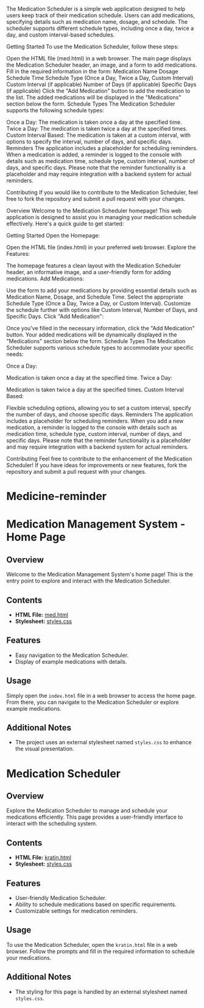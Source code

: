 The Medication Scheduler is a simple web application designed to help users keep track of their medication schedule. Users can add medications, specifying details such as medication name, dosage, and schedule. The scheduler supports different schedule types, including once a day, twice a day, and custom interval-based schedules.

Getting Started
To use the Medication Scheduler, follow these steps:

Open the HTML file (med.html) in a web browser.
The main page displays the Medication Scheduler header, an image, and a form to add medications.
Fill in the required information in the form:
Medication Name
Dosage
Schedule Time
Schedule Type (Once a Day, Twice a Day, Custom Interval)
Custom Interval (if applicable)
Number of Days (if applicable)
Specific Days (if applicable)
Click the "Add Medication" button to add the medication to the list.
The added medications will be displayed in the "Medications" section below the form.
Schedule Types
The Medication Scheduler supports the following schedule types:

Once a Day: The medication is taken once a day at the specified time.
Twice a Day: The medication is taken twice a day at the specified times.
Custom Interval Based: The medication is taken at a custom interval, with options to specify the interval, number of days, and specific days.
Reminders
The application includes a placeholder for scheduling reminders. When a medication is added, a reminder is logged to the console with details such as medication time, schedule type, custom interval, number of days, and specific days. Please note that the reminder functionality is a placeholder and may require integration with a backend system for actual reminders.

Contributing
If you would like to contribute to the Medication Scheduler, feel free to fork the repository and submit a pull request with your changes.

Overview
Welcome to the Medication Scheduler homepage! This web application is designed to assist you in managing your medication schedule effectively. Here's a quick guide to get started:

Getting Started
Open the Homepage:

Open the HTML file (index.html) in your preferred web browser.
Explore the Features:

The homepage features a clean layout with the Medication Scheduler header, an informative image, and a user-friendly form for adding medications.
Add Medications:

Use the form to add your medications by providing essential details such as Medication Name, Dosage, and Schedule Time.
Select the appropriate Schedule Type (Once a Day, Twice a Day, or Custom Interval).
Customize the schedule further with options like Custom Interval, Number of Days, and Specific Days.
Click "Add Medication":

Once you've filled in the necessary information, click the "Add Medication" button.
Your added medications will be dynamically displayed in the "Medications" section below the form.
Schedule Types
The Medication Scheduler supports various schedule types to accommodate your specific needs:

Once a Day:

Medication is taken once a day at the specified time.
Twice a Day:

Medication is taken twice a day at the specified times.
Custom Interval Based:

Flexible scheduling options, allowing you to set a custom interval, specify the number of days, and choose specific days.
Reminders
The application includes a placeholder for scheduling reminders. When you add a new medication, a reminder is logged to the console with details such as medication time, schedule type, custom interval, number of days, and specific days. Please note that the reminder functionality is a placeholder and may require integration with a backend system for actual reminders.

Contributing
Feel free to contribute to the enhancement of the Medication Scheduler! If you have ideas for improvements or new features, fork the repository and submit a pull request with your changes.
# Medicine-reminder
# Medication Management System - Home Page

## Overview

Welcome to the Medication Management System's home page! This is the entry point to explore and interact with the Medication Scheduler.

## Contents

- **HTML File:** [med.html](med.html)
- **Stylesheet:** [styles.css](styles.css)

## Features

- Easy navigation to the Medication Scheduler.
- Display of example medications with details.

## Usage

Simply open the `index.html` file in a web browser to access the home page. From there, you can navigate to the Medication Scheduler or explore example medications.

## Additional Notes

- The project uses an external stylesheet named `styles.css` to enhance the visual presentation.

# Medication Scheduler

## Overview

Explore the Medication Scheduler to manage and schedule your medications efficiently. This page provides a user-friendly interface to interact with the scheduling system.

## Contents

- **HTML File:** [kratin.html](kratin.html)
- **Stylesheet:** [styles.css](styles.css)

## Features

- User-friendly Medication Scheduler.
- Ability to schedule medications based on specific requirements.
- Customizable settings for medication reminders.

## Usage

To use the Medication Scheduler, open the `kratin.html` file in a web browser. Follow the prompts and fill in the required information to schedule your medications.

## Additional Notes

- The styling for this page is handled by an external stylesheet named `styles.css`.






